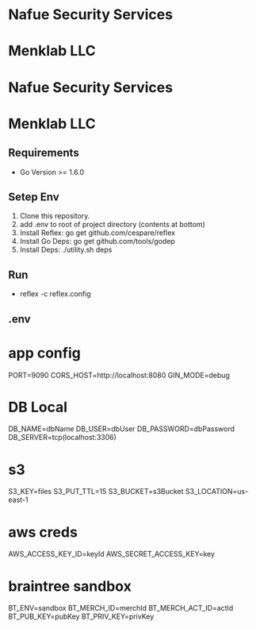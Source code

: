 # Nafue Security Services
# Menklab LLC

# Nafue Security Services
# Menklab LLC

## Requirements
- Go Version >= 1.6.0

## Setep Env
1. Clone this repository.
2. add .env to root of project directory (contents at bottom)
3. Install Reflex: go get github.com/cespare/reflex
4. Install Go Deps: go get github.com/tools/godep
5. Install Deps: ./utility.sh deps


## Run
- reflex -c reflex.config


## .env ##
# app config
PORT=9090
CORS_HOST=http://localhost:8080
GIN_MODE=debug

# DB Local
DB_NAME=dbName
DB_USER=dbUser
DB_PASSWORD=dbPassword
DB_SERVER=tcp(localhost:3306)

# s3
S3_KEY=files
S3_PUT_TTL=15
S3_BUCKET=s3Bucket
S3_LOCATION=us-east-1

# aws creds
AWS_ACCESS_KEY_ID=keyId
AWS_SECRET_ACCESS_KEY=key

# braintree sandbox
BT_ENV=sandbox
BT_MERCH_ID=merchId
BT_MERCH_ACT_ID=actId
BT_PUB_KEY=pubKey
BT_PRIV_KEY=privKey
